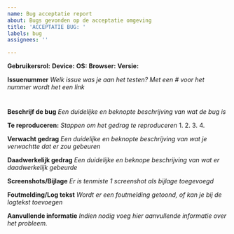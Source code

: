 ```yaml
---
name: Bug acceptatie report
about: Bugs gevonden op de acceptatie omgeving
title: 'ACCEPTATIE BUG: '
labels: bug
assignees: ''

---
```


**Gebruikersrol:**
**Device:**
**OS:** 
**Browser:**
**Versie:**

**Issuenummer**
_Welk issue was je aan het testen? Met een # voor het nummer wordt het een link_
#

**Beschrijf de bug**
_Een duidelijke en beknopte beschrijving van wat de bug is_

**Te reproduceren:**
_Stappen om het gedrag te reproduceren_
1. 
2.
3.
4.

**Verwacht gedrag**
_Een duidelijke en beknopte beschrijving van wat je verwachtte dat er zou gebeuren_

**Daadwerkelijk gedrag**
_Een duidelijke en beknope beschrijving van wat er daadwerkelijk gebeurde_

**Screenshots/Bijlage**
_Er is tenmiste 1 screenshot als bijlage toegevoegd_

**Foutmelding/Log tekst**
_Wordt er een foutmelding getoond, of kan je bij de logtekst toevoegen_

**Aanvullende informatie**
_Indien nodig voeg hier aanvullende informatie over het probleem._

